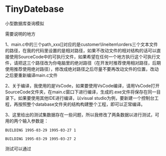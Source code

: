 # TinyDatebase
小型数据库查询模拟

需要说明的地方

1、main.c中的三个path_xxx[]对应的是customer\lineitem\orders三个文本文件的路径，在我的代码里设置的是相对路径，如果不改动文件的相对结构的话可以直接使用SourceCode中的可执行文件，如果希望在任何一个地方执行这个可执行文件，请把这三个路径改为你电脑里的绝对路径（在开发时推荐使用相对路径，后期使用推荐使用绝对路径），修改成绝对路径之后尽量不要再改动文件的位置，改动之后要重新编译main.c文件

2、关于编译，我使用的是VsCode，如果要使用VsCode编译，请用VsCode打开SourceCode文件夹，在main.c窗口下进行编译，生成的.exe文件将保存在同一目录下。如果要使用其他IDE进行编译，以visual studio为例，要新建一个控制台工程，再按照整个database文件夹的结构构建整个工程，即可以正常编译。

3、这里给出的测试集数据存在一些问题，所以我修改了两条数据以进行测试，可用的两个输入参数是：
	
	BUILDING 1995-03-29 1995-03-27 1
	
	BUILDING 1995-03-29 1995-03-27 2

测试可以通过
